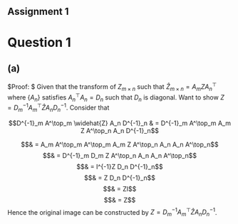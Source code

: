 <script src="https://cdn.mathjax.org/mathjax/latest/MathJax.js?config=TeX-AMS-MML_HTMLorMML" type="text/javascript"></script> <script type="text/x-mathjax-config"> MathJax.Hub.Config({ tex2jax: { skipTags: ['script', 'noscript', 'style', 'textarea', 'pre'], inlineMath: [['$','$']] } }); </script>

## Assignment 1

# Question 1
## (a)
$Proof: $
Given that the transform of $Z_{m \times n}$ such that $\widehat{Z}_{m \times n} = A_m Z A^\top_n$ where $\{A_n\}$ satisfies $A^\top_n A_n = D_n$ such that $D_n$ is diagonal. Want to show $Z = D^{-1}_m A^\top_m \widehat{Z} A_n D^{-1}_n$. 
Consider that

$$D^{-1}_m A^\top_m \widehat{Z} A_n D^{-1}_n & = D^{-1}_m A^\top_m A_m Z A^\top_n A_n D^{-1}_n$$
    
$$& = A_m A^\top_m A^\top_m A_m Z A^\top_n A_n A_n A^\top_n$$
$$& = D^{-1}_m D_m Z A^\top_n A_n A_n A^\top_n$$
$$& = I^{-1}Z D_n D^{-1}_n$$
$$& = Z D_n D^{-1}_n$$
$$& = ZI$$
$$& = Z$$
Hence the original image can be constructed by $Z = D^{-1}_m A^\top_m \widehat{Z} A_n D^{-1}_n$.

